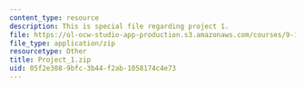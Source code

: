 ```yaml
---
content_type: resource
description: This is special file regarding project 1.
file: https://ol-ocw-studio-app-production.s3.amazonaws.com/courses/9-17-systems-neuroscience-lab-spring-2013/05f2e3089bfc3b44f2ab1058174c4e73_Project_1.zip
file_type: application/zip
resourcetype: Other
title: Project_1.zip
uid: 05f2e308-9bfc-3b44-f2ab-1058174c4e73
---
```

